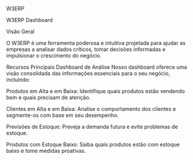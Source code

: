W3ERP 

W3ERP Dashboard

Visão Geral


O W3ERP é uma ferramenta poderosa e intuitiva projetada para ajudar as empresas a analisar dados críticos, tomar decisões informadas e impulsionar o crescimento do negócio.

Recursos Principais
Dashboard de Análise
Nosso dashboard oferece uma visão consolidada das informações essenciais para o seu negócio, incluindo:

Produtos em Alta e em Baixa: Identifique quais produtos estão vendendo bem e quais precisam de atenção.

Clientes em Alta e em Baixa: Analise o comportamento dos clientes e segmente-os com base em seu desempenho.

Previsões de Estoque: Preveja a demanda futura e evite problemas de estoque.

Produtos com Estoque Baixo: Saiba quais produtos estão com estoque baixo e tome medidas proativas.


